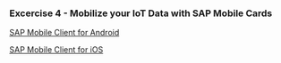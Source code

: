 
### Excercise 4 - Mobilize your IoT Data with SAP Mobile Cards

[SAP Mobile Client for Android](https://play.google.com/store/apps/details?id=com.sap.content2go)

[SAP Mobile Client for iOS](https://itunes.apple.com/us/app/sap-content-to-go/id1168110623?mt=8)
